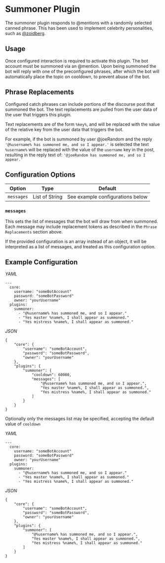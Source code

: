 # Summoner Plugin

The summoner plugin responds to @mentions with a randomly selected canned phrase. This has been used to
implement celebrity personalities, such as [@zoidberg].

[@zoidberg]: https://what.thedailywtf.com/users/zoidberg/activity

## Usage
Once configured interaction is required to activate this plugin. The bot account must be summoned via an
@mention. Upon being summoned the bot will reply with one of the preconfigured phrases, after which the bot
will automatically place the topic on cooldown, to prevent abuse of the bot.

## Phrase Replacements
Configured catch phrases can include portions of the discourse post that summoned the bot. The text
replacements are pulled from the user data of the user that triggers this plugin.

Text replacements are of the form `%key%`, and will be replaced with the value of the relative key from the 
user data that triggers the bot.

For example, if the bot is summoned by user @joeRandom and the reply 
`'@%username% has summoned me, and so I appear.'` is selected the text `%username%` will be replaced with
the value of the `username` key in the post, resulting in the reply text of: 
`'@joeRandom has summoned me, and so I appear.'`


## Configuration Options

| Option     | Type           | Default                          |
|------------|----------------|----------------------------------|
| `messages` | List of String | See example configurations below |

### `messages`

This sets the list of messages that the bot will draw from when summoned. Each message may include 
replacement tokens as described in the `Phrase Replacements` section above.

If the provided configuration is an array instead of an object, it will be interpreted as a list of messages,
and treated as this configuration option.

## Example Configuration
*YAML*
```
---
  core: 
    username: "someBotAccount"
    password: "someBotPassword"
    owner: "yourUsername"
  plugins: 
    summoner: 
      - "@%username% has summoned me, and so I appear."
      - "Yes master %name%, I shall appear as summoned."
      - "Yes mistress %name%, I shall appear as summoned."
```

*JSON*
```
{
    "core": {
        "username": "someBotAccount",
        "password": "someBotPassword",
        "owner": "yourUsername"
    },
    "plugins": {
        "summoner": {
            "cooldown": 60000,
            "messages": [
                "@%username% has summoned me, and so I appear.",
                "Yes master %name%, I shall appear as summoned.",
                "Yes mistress %name%, I shall appear as summoned."
            ]
        }
    }
}
```

Optionally only the messages list may be specified, accepting the default value of `cooldown`

*YAML*
```
---
  core: 
    username: "someBotAccount"
    password: "someBotPassword"
    owner: "yourUsername"
  plugins: 
    summoner: 
      - "@%username% has summoned me, and so I appear."
      - "Yes master %name%, I shall appear as summoned."
      - "Yes mistress %name%, I shall appear as summoned."
```

*JSON*
```
{
    "core": {
        "username": "someBotAccount",
        "password": "someBotPassword",
        "owner": "yourUsername"
    },
    "plugins": {
        "summoner": [
            "@%username% has summoned me, and so I appear.",
            "Yes master %name%, I shall appear as summoned.",
            "Yes mistress %name%, I shall appear as summoned."
        ]
    }
}
```
